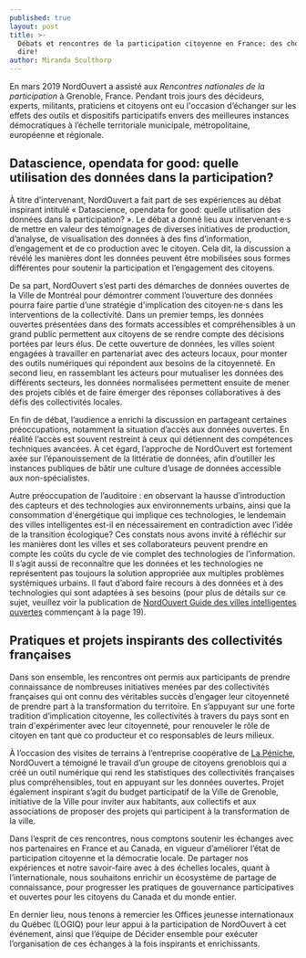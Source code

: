 ```yaml
---
published: true
layout: post
title: >-
  Débats et rencontres de la participation citoyenne en France: des choses à se
  dire!
author: Miranda Sculthorp
---
```


En mars 2019 NordOuvert a assisté aux _Rencontres nationales de la participation_ à Grenoble, France. Pendant trois jours des décideurs, experts, militants, praticiens et citoyens ont eu l'occasion d’échanger sur les effets des outils et dispositifs participatifs envers des meilleures instances démocratiques à l’échelle territoriale municipale, métropolitaine, européenne et régionale.

## Datascience, opendata for good: quelle utilisation des données dans la participation?  
À titre d’intervenant, NordOuvert a fait part de ses expériences au débat inspirant intitulé « Datascience, opendata for good: quelle utilisation des données dans la participation? ». Le débat a donné lieu aux intervenant·e·s de mettre en valeur des témoignages de diverses initiatives de production, d’analyse, de visualisation des données à des fins d’information, d’engagement et de co production avec le citoyen. Cela dit, la discussion a révélé les manières dont les données peuvent être mobilisées sous formes différentes pour soutenir la participation et l’engagement des citoyens.
 
De sa part, NordOuvert s’est parti des démarches de données ouvertes de la Ville de Montréal pour démontrer comment l’ouverture des données pourra faire partie d’une stratégie d'implication des citoyen·ne·s dans les interventions de la collectivité. Dans un premier temps, les données ouvertes présentées dans des formats accessibles et compréhensibles à un grand public permettent aux citoyens de se rendre compte des décisions portées par leurs élus. De cette ouverture de données, les villes soient engagées à travailler en partenariat avec des acteurs locaux, pour monter des outils numériques qui répondent aux besoins de la citoyenneté. En second lieu, en rassemblant les acteurs pour mutualiser les données des différents secteurs, les données normalisées permettent ensuite de mener des projets ciblés et de faire émerger des réponses collaboratives à des défis des collectivités locales.
 
En fin de débat, l’audience a enrichi la discussion en partageant certaines préoccupations, notamment la situation d’accès aux données ouvertes. En réalité l’accès est souvent restreint à ceux qui détiennent des compétences techniques avancées. À cet égard, l’approche de NordOuvert est fortement axée sur l’épanouissement de la littératie de données, afin d’outiller les instances publiques de bâtir une culture d’usage de données accessible aux non-spécialistes.
 
Autre préoccupation de l’auditoire : en observant la hausse d’introduction des capteurs et des technologies aux environnements urbains, ainsi que la consommation d'énergétique qui implique ces technologies, le lendemain des villes intelligentes est-il en nécessairement en contradiction avec l’idée de la transition écologique? Ces constats nous avons invité à réfléchir sur les manières dont les villes et ses collaborateurs peuvent prendre en compte les coûts du cycle de vie complet des technologies de l’information. Il s’agit aussi de reconnaître que les données et les technologies ne représentent pas toujours la solution appropriée aux multiples problèmes systémiques urbains. Il faut d’abord faire recours à des données et à des technologies qui sont adaptées à ses besoins (pour plus de détails sur ce sujet, veuillez voir la publication de [NordOuvert Guide des villes intelligentes ouvertes](https://docs.google.com/document/d/1rQjdip4wewzNX0eovehtP7YoqemjuasfG0LUk_K244M/edit) commençant à la page 19).

## Pratiques et projets inspirants des collectivités françaises 
Dans son ensemble, les rencontres ont permis aux participants de prendre connaissance de nombreuses initiatives menées par des collectivités françaises qui ont connu des véritables succès d’engager leur citoyenneté de prendre part à la transformation du territoire. En s’appuyant sur une forte tradition d’implication citoyenne, les collectivités à travers du pays sont en train d'expérimenter avec leur citoyenneté, pour renouveler le rôle de citoyen en tant que co producteur et co responsables de leurs milieux.
 
À l’occasion des visites de terrains à l’entreprise coopérative de [La Péniche](https://la-coop.net/la-scop-la-peniche/), NordOuvert a témoigné le travail d’un groupe de citoyens grenoblois qui a créé un outil numérique qui rend les statistiques des collectivités françaises plus compréhensibles, tout en appuyant sur les données ouvertes. Projet également inspirant s’agit du budget participatif de la Ville de Grenoble, initiative de la Ville pour inviter aux habitants, aux collectifs et aux associations de proposer des projets qui participent à la transformation de la ville.
 
Dans l’esprit de ces rencontres, nous comptons soutenir les échanges avec nos partenaires en France et au Canada, en vigueur d’améliorer l’état de participation citoyenne et la démocratie locale. De partager nos expériences et notre savoir-faire avec à des échelles locales, quant à l’internationale, nous souhaitons enrichir un écosystème de partage de connaissance, pour progresser les pratiques de gouvernance participatives et ouvertes pour les citoyens du Canada et du monde entier.
 
En dernier lieu, nous tenons à remercier les Offices jeunesse internationaux du Québec (LOGIQ) pour leur appui à la participation de NordOuvert à cet événement, ainsi que l’équipe de Décider ensemble pour exécuter l’organisation de ces échanges à la fois inspirants et enrichissants.  
